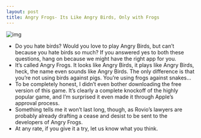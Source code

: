 ```yaml
---
layout: post
title: Angry Frogs- Its Like Angry Birds, Only with Frogs
---
```

![img](http://media.idownloadblog.com/wp-content/uploads/2011/09/Angry-Frogs.jpg)
* Do you hate birds? Would you love to play Angry Birds, but can’t because you hate birds so much? If you answered yes to both these questions, hang on because we might have the right app for you.
* It’s called Angry Frogs. It looks like Angry Birds, it plays like Angry Birds, heck, the name even sounds like Angry Birds. The only difference is that you’re not using birds against pigs. You’re using frogs against snakes…
* To be completely honest, I didn’t even bother downloading the free version of this game. It’s clearly a complete knockoff of the highly popular game, and I’m surprised it even made it through Apple’s approval process.
* Something tells me it won’t last long, though, as Rovio’s lawyers are probably already drafting a cease and desist to be sent to the developers of Angry Frogs.
* At any rate, if you give it a try, let us know what you think.

